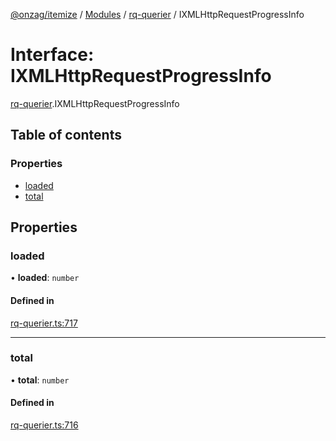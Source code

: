 [@onzag/itemize](../README.md) / [Modules](../modules.md) / [rq-querier](../modules/rq_querier.md) / IXMLHttpRequestProgressInfo

# Interface: IXMLHttpRequestProgressInfo

[rq-querier](../modules/rq_querier.md).IXMLHttpRequestProgressInfo

## Table of contents

### Properties

- [loaded](rq_querier.IXMLHttpRequestProgressInfo.md#loaded)
- [total](rq_querier.IXMLHttpRequestProgressInfo.md#total)

## Properties

### loaded

• **loaded**: `number`

#### Defined in

[rq-querier.ts:717](https://github.com/onzag/itemize/blob/73e0c39e/rq-querier.ts#L717)

___

### total

• **total**: `number`

#### Defined in

[rq-querier.ts:716](https://github.com/onzag/itemize/blob/73e0c39e/rq-querier.ts#L716)
